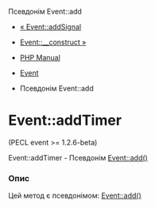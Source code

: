 Псевдонім Event::add

-   [« Event::addSignal](event.addsignal.html)
    
-   [Event::\_\_construct »](event.construct.html)
    
-   [PHP Manual](index.html)
    
-   [Event](class.event.html)
    
-   Псевдонім Event::add
    

# Event::addTimer

(PECL event >= 1.2.6-beta)

Event::addTimer - Псевдонім [Event::add()](event.add.html)

### Опис

Цей метод є псевдонімом: [Event::add()](event.add.html)
